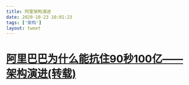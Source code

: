 ```yaml
---
title: 阿里架构演进
date: 2020-10-23 10:01:23
tags: ['架构']
layout: tweet
---
```


# [阿里巴巴为什么能抗住90秒100亿——架构演进(转载)](https://www.jianshu.com/p/f4a907fe1485?utm_campaign=haruki&utm_content=note&utm_medium=reader_share&utm_source=weixin_timeline)